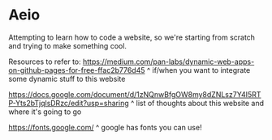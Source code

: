 # Aeio
Attempting to learn how to code a website, so we're starting from scratch and trying to make something cool.


Resources to refer to:
https://medium.com/pan-labs/dynamic-web-apps-on-github-pages-for-free-ffac2b776d45
^ if/when you want to integrate some dynamic stuff to this website

https://docs.google.com/document/d/1zNQnwBfgOW8my8dZNLsz7Y4I5RTP-Yts2bTjqlsDRzc/edit?usp=sharing
^ list of thoughts about this website and where it's going to go

https://fonts.google.com/
^ google has fonts you can use!
